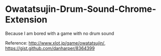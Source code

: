 # Owatatsujin-Drum-Sound-Chrome-Extension
Because I am bored with a game with no drum sound

Reference: http://www.xlot.jp/game/owatatsujin/, https://gist.github.com/danharper/8364399
